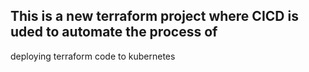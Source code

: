 ## This is a new terraform project where CICD is uded to automate the process of 
deploying terraform code to kubernetes
